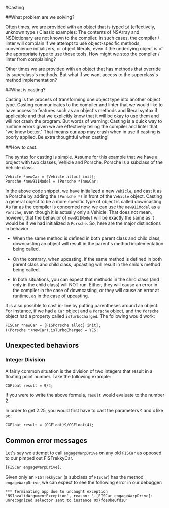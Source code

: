 #Casting

##What problem are we solving?

Often times, we are provided with an object that is typed `id` (effectively, unknown type.) Classic examples: The contents of NSArray and NSDictionary are not known to the compiler. In such cases, the compiler / linter will complain if we attempt to use object-specific methods, convenience initializers, or object literals, even if the underlying object is of the appropriate type to use those tools. How might we stop the compiler / linter from complaining?

Other times we are provided with an object that has methods that override its superclass's methods. But what if we want access to the superclass's method implementation?


##What is casting?

Casting is the process of transforming one object type into another object type. Casting communicates to the compiler and linter that we would like to have access to features such as an object's methods and literal syntax if applicable and that we explicitly know that it will be okay to use them and will not crash the program. But words of warning: Casting is a quick way to runtime errors given we are effectively telling the compiler and linter that "we know better." That means our app may crash when in use if casting is poorly applied. Be extra thoughtful when casting!

##How to cast.

The syntax for casting is simple. Assume for this example that we have a project with two classes, Vehicle and Porsche. Porsche is a subclass of the Vehicle class.


```
Vehicle *newCar = [Vehicle alloc] init];
Porsche *new911Model = (Porsche *)newCar;
```

In the above code snippet, we have initialized a new `Vehicle`, and cast it as a Porsche by adding the `(Porsche *)` in front of the `Vehicle` object. Casting a general object to be a more specific type of object is called downcasting. As far as the compiler is concerned now, we can use the `new911Model` as a `Porsche`, even though it is actually only a Vehicle. That does not mean, however, that the behavior of `new911Model` will be exactly the same as it would be if we had initialized a `Porsche`. So, here are the major distinctions in behavior:


- When the same method is defined in both parent class and child class, downcasting an object will result in the parent's method implementation being called.


- On the contrary, when upcasting, if the same method is defined in both parent class and child class, upcasting will result in the child's method being called.


- In both situations, you can expect that methods in the child class (and only in the child class) will NOT run. Either, they will cause an error in the compiler in the case of downcasting, or they will cause an error at runtime, as in the case of upcasting.

It is also possible to cast in-line by putting parentheses around an object. For instance, if we had a `Car` object and a `Porsche` object, and the `Porsche` object had a property called `isTurboCharged`. The following would work:

```
FISCar *newCar = [FISPorsche alloc] init];
((Porsche *)newCar).isTurboCharged = YES;
```


## Unexpected behaviors

### Integer Division

A fairly common situation is the division of two integers that result in a floating point number. Take the following example:
```
CGFloat result = 9/4;
```
If you were to write the above formula, `result` would evaluate to the number 2.

In order to get 2.25, you would first have to cast the parameters `9` and `4` like so:

```
CGFloat result = (CGFloat)9/CGFloat(4);
```


## Common error messages


Let's say we attempt to call `engageWarpDrive` on any old `FISCar` as opposed to our pimped out FISTrekkyCar.

```
[FISCar engageWarpDrive];
```

Given only an `FISTrekkyCar` (a subclass of `FISCar`) has the method `engageWarpDrive`, we can expect to see the following error in our debugger:

```
*** Terminating app due to uncaught exception 'NSInvalidArgumentException', reason: '-[FISCar engageWarpDrive]: unrecognized selector sent to instance 0x7fde0be0fd10'
```
